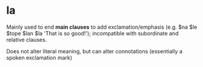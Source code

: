 # la

Mainly used to end **main clauses** to add exclamation/emphasis (e.g. $na $le $tope $lan $la 'That is so good!'); incompatible with subordinate and relative clauses.

Does not alter literal meaning, but can alter connotations (essentially a spoken exclamation mark)
